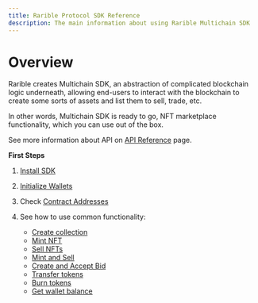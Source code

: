 ```yaml
---
title: Rarible Protocol SDK Reference
description: The main information about using Rarible Multichain SDK
---
```


# Overview

Rarible creates Multichain SDK, an abstraction of complicated blockchain logic underneath, allowing end-users to interact with the blockchain to create some sorts of assets and list them to sell, trade, etc.

In other words, Multichain SDK is ready to go, NFT marketplace functionality, which you can use out of the box.

See more information about API on [API Reference](../api-reference.md) page. 

**First Steps**

1. [Install SDK](install-sdk.md)
2. [Initialize Wallets](wallets.md)
3. Check [Contract Addresses](contract-addresses.md)
4. See how to use common functionality:

    * [Create collection](create-collection.md)
    * [Mint NFT](mint.md)
    * [Sell NFTs](order.md)
    * [Mint and Sell](mint-and-sell.md)
    * [Create and Accept Bid](bid.md)
    * [Transfer tokens](transfer.md)
    * [Burn tokens](burn.md)
    * [Get wallet balance](get-balance.md)
